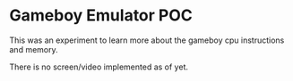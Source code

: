 # Gameboy Emulator POC
This was an experiment to learn more about the gameboy cpu instructions and memory.

There is no screen/video implemented as of yet.
